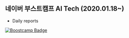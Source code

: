 ## 네이버 부스트캠프 AI Tech (2020.01.18~)

* Daily reports

[![Boostcamp Badge](https://img.shields.io/badge/AI-Boostcamp-02c73?style=flat&link=https://philgineer.github.io/)](https://philgineer.github.io/)
